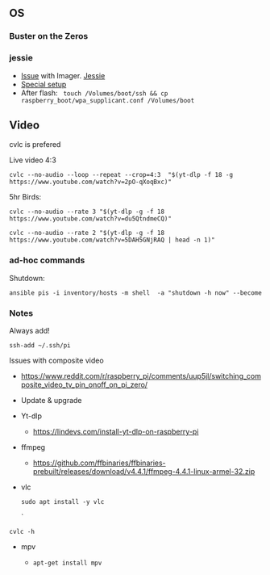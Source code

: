 ## OS

### Buster on the Zeros

### jessie

- [Issue](https://raspberrypi.stackexchange.com/questions/111236/raspberry-pi-imager-says-input-file-is-not-a-valid-disk-image) with Imager. [Jessie](http://downloads.raspberrypi.org/raspbian/images/raspbian-2017-04-10/)
- [Special setup](https://www.losant.com/blog/getting-started-with-the-raspberry-pi-zero-w-without-a-monitor)
- After flash: ` touch /Volumes/boot/ssh && cp  raspberry_boot/wpa_supplicant.conf /Volumes/boot`

## Video

cvlc is prefered

Live video 4:3

`cvlc --no-audio --loop --repeat --crop=4:3  "$(yt-dlp -f 18 -g https://www.youtube.com/watch?v=2pO-qXoqBxc)"`

5hr Birds:

`cvlc --no-audio --rate 3 "$(yt-dlp -g -f 18 https://www.youtube.com/watch?v=du5QtndmeCQ)"`

`cvlc --no-audio --rate 2 "$(yt-dlp -g -f 18 https://www.youtube.com/watch?v=5DAH5GNjRAQ | head -n 1)"`



### ad-hoc commands

Shutdown:

`ansible pis -i inventory/hosts -m shell  -a "shutdown -h now" --become`

### Notes

Always add!

`ssh-add ~/.ssh/pi`

Issues with composite video

- https://www.reddit.com/r/raspberry_pi/comments/uup5jl/switching_composite_video_tv_pin_onoff_on_pi_zero/

- Update & upgrade

- Yt-dlp

  - https://lindevs.com/install-yt-dlp-on-raspberry-pi

- ffmpeg

  - https://github.com/ffbinaries/ffbinaries-prebuilt/releases/download/v4.4.1/ffmpeg-4.4.1-linux-armel-32.zip

- vlc

  ```
  sudo apt install -y vlc
  ```

  `

`cvlc -h`

- mpv

  - ```
    apt-get install mpv
    ```